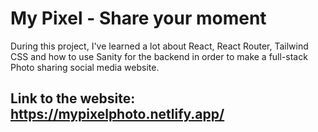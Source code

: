 # My Pixel - Share your moment

During this project, I've learned a lot about React, React Router, Tailwind CSS and how to use Sanity for the backend in order to make a full-stack Photo sharing social media website.

## Link to the website: https://mypixelphoto.netlify.app/
